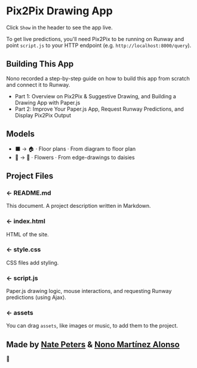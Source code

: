 # Pix2Pix Drawing App

Click `Show` in the header to see the app live.

To get live predictions, you'll need Pix2Pix to be running on Runway and point `script.js` to your HTTP endpoint (e.g. `http://localhost:8000/query`).

## Building This App

Nono recorded a step-by-step guide on how to build this app from scratch and connect it to Runway.

- Part 1: Overview on Pix2Pix & Suggestive Drawing, and Building a Drawing App with Paper.js
- Part 2: Improve Your Paper.js App, Request Runway Predictions, and Display Pix2Pix Output

## Models

- ⬛️ → 🏠 · Floor plans · From diagram to floor plan
- 🌸 → 🌼 · Flowers · From edge-drawings to daisies

## Project Files

### ← README.md

This document. A project description written in Markdown.

### ← index.html

HTML of the site.

### ← style.css

CSS files add styling.

### ← script.js

Paper.js drawing logic, mouse interactions, and requesting Runway predictions (using Ajax).

### ← assets

You can drag `assets`, like images or music, to add them to the project.

## Made by [Nate Peters](https://www.nathanpeters.us/contact) & [Nono Martínez Alonso](https://nono.ma)

🥳
